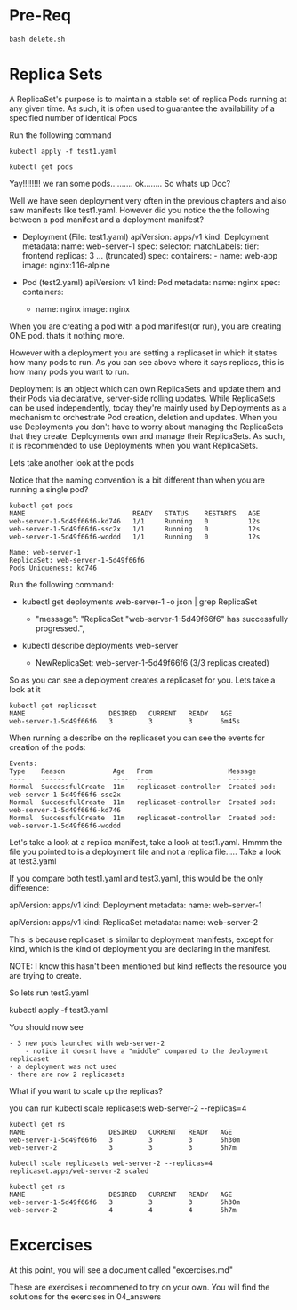 # Pre-Req

    bash delete.sh

# Replica Sets

A ReplicaSet's purpose is to maintain a stable set of replica Pods running at any given time. As such, it is often used to guarantee the availability of a specified number of identical Pods

Run the following command

    kubectl apply -f test1.yaml

    kubectl get pods

Yay!!!!!!!! we ran some pods.......... ok........ So whats up Doc?

Well we have seen deployment very often in the previous chapters and also saw manifests like test1.yaml. However did you notice the the following between a pod manifest and a deployment manifest?

- Deployment (File: test1.yaml)
apiVersion: apps/v1
kind: Deployment
metadata:
  name: web-server-1
spec:
  selector:
    matchLabels:
      tier: frontend
  replicas: 3
... (truncated)
    spec:
      containers:
      - name: web-app
        image: nginx:1.16-alpine
       
- Pod (test2.yaml)
apiVersion: v1
kind: Pod
metadata:
  name: nginx
spec:
  containers:
  - name: nginx
    image: nginx

When you are creating a pod with a pod manifest(or run), you are creating ONE pod. thats it nothing more.

However with a deployment you are setting a replicaset in which it states how many pods to run. As you can see above where it says replicas, this is how many pods you want to run. 

Deployment is an object which can own ReplicaSets and update them and their Pods via declarative, server-side rolling updates. While ReplicaSets can be used independently, today they're mainly used by Deployments as a mechanism to orchestrate Pod creation, deletion and updates. When you use Deployments you don't have to worry about managing the ReplicaSets that they create. Deployments own and manage their ReplicaSets. As such, it is recommended to use Deployments when you want ReplicaSets.

Lets take another look at the pods

Notice that the naming convention is a bit different than when you are running a single pod?

    kubectl get pods
    NAME                           READY   STATUS    RESTARTS   AGE
    web-server-1-5d49f66f6-kd746   1/1     Running   0          12s
    web-server-1-5d49f66f6-ssc2x   1/1     Running   0          12s
    web-server-1-5d49f66f6-wcddd   1/1     Running   0          12s

    Name: web-server-1
    ReplicaSet: web-server-1-5d49f66f6
    Pods Uniqueness: kd746 

Run the following command:

- kubectl get deployments web-server-1 -o json | grep ReplicaSet
    - "message": "ReplicaSet \"web-server-1-5d49f66f6\" has successfully progressed.",

- kubectl describe deployments web-server
    - NewReplicaSet:   web-server-1-5d49f66f6 (3/3 replicas created)

So as you can see a deployment creates a replicaset for you. Lets take a look at it

    kubectl get replicaset 
    NAME                     DESIRED   CURRENT   READY   AGE
    web-server-1-5d49f66f6   3         3         3       6m45s

When running a describe on the replicaset you can see the events for creation of the pods:

    Events:
    Type    Reason            Age   From                   Message
    ----    ------            ----  ----                   -------
    Normal  SuccessfulCreate  11m   replicaset-controller  Created pod: web-server-1-5d49f66f6-ssc2x
    Normal  SuccessfulCreate  11m   replicaset-controller  Created pod: web-server-1-5d49f66f6-kd746
    Normal  SuccessfulCreate  11m   replicaset-controller  Created pod: web-server-1-5d49f66f6-wcddd

Let's take a look at a replica manifest, take a look at test1.yaml. Hmmm the file you pointed to is a deployment file and not a replica file..... Take a look at test3.yaml

If you compare both test1.yaml and test3.yaml, this would be the only difference:

apiVersion: apps/v1
kind: Deployment
metadata:
  name: web-server-1

apiVersion: apps/v1
kind: ReplicaSet
metadata:
  name: web-server-2

This is because replicaset is similar to deployment manifests, except for kind, which is the kind of deployment you are declaring in the manifest. 

NOTE: I know this hasn't been mentioned but kind reflects the resource you are trying to create. 

So lets run test3.yaml

kubectl apply -f test3.yaml

You should now see

    - 3 new pods launched with web-server-2
        - notice it doesnt have a "middle" compared to the deployment replicaset
    - a deployment was not used
    - there are now 2 replicasets 

What if you want to scale up the replicas?

you can run kubectl scale replicasets web-server-2 --replicas=4

    kubectl get rs
    NAME                     DESIRED   CURRENT   READY   AGE
    web-server-1-5d49f66f6   3         3         3       5h30m
    web-server-2             3         3         3       5h7m

    kubectl scale replicasets web-server-2 --replicas=4
    replicaset.apps/web-server-2 scaled

    kubectl get rs
    NAME                     DESIRED   CURRENT   READY   AGE
    web-server-1-5d49f66f6   3         3         3       5h30m
    web-server-2             4         4         4       5h7m

# Excercises

At this point, you will see a document called "excercises.md"

These are exercises i recommened to try on your own. You will find the solutions for the exercises in 04_answers